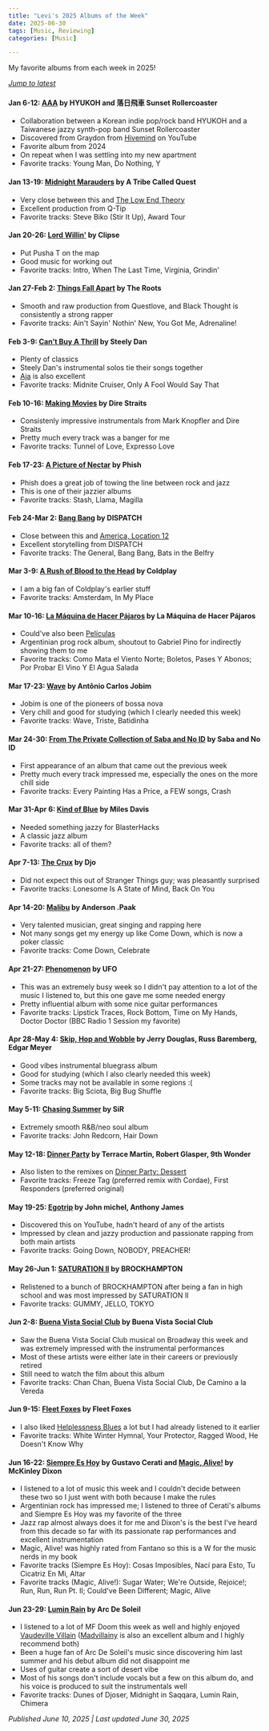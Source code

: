 ```yaml
---
title: "Levi's 2025 Albums of the Week"
date: 2025-06-30
tags: [Music, Reviewing]
categories: [Music]

---
```


My favorite albums from each week in 2025!
<!--more-->

_[Jump to latest](levisprung.com/https://levisprung.com/posts/albums-of-the-week-2025/#jun-23-29-lumin-rain-by-arc-de-soleil)_

#### Jan 6-12: [AAA](https://open.spotify.com/album/1tEu6qNPURb0YfjaRDK23w?si=3f22729e94ed487c) by HYUKOH and 落日飛車 Sunset Rollercoaster

* Collaboration between a Korean indie pop/rock band HYUKOH and a Taiwanese jazzy synth-pop band Sunset Rollercoaster
* Discovered from Graydon from [Hivemind](https://www.youtube.com/@HIVEMINDTV) on YouTube
* Favorite album from 2024
* On repeat when I was settling into my new apartment
* Favorite tracks: Young Man, Do Nothing, Y 

#### Jan 13-19: [Midnight Marauders](https://open.spotify.com/album/4v5x3Oo3UjQ9YmF3hRAip5?si=0a2706398cd4403a) by A Tribe Called Quest

* Very close between this and [The Low End Theory](https://open.spotify.com/album/1p12OAWwudgMqfMzjMvl2a?si=86c01afa277b437a)
* Excellent production from Q-Tip
* Favorite tracks: Steve Biko (Stir It Up), Award Tour

#### Jan 20-26: [Lord Willin'](https://open.spotify.com/album/1Q83nQO2QG81TVa10hW7LX?si=beIWUKMhTrKiY4B2RgRt_A) by Clipse

* Put Pusha T on the map
* Good music for working out
* Favorite tracks: Intro, When The Last Time, Virginia, Grindin'

#### Jan 27-Feb 2: [Things Fall Apart](https://open.spotify.com/album/0qbl8aNaCUOvX8HGsZYLfh?si=ZV_SK2wtQZKbmFFMeumX9Q) by The Roots

* Smooth and raw production from Questlove, and Black Thought is consistently a strong rapper
* Favorite tracks: Ain't Sayin' Nothin' New, You Got Me, Adrenaline!

#### Feb 3-9: [Can't Buy A Thrill](https://open.spotify.com/album/6DlSUW5gmq6Byc3osKDJ2p?si=tC8w-7szRpCBZGwLdjfPkQ) by Steely Dan

* Plenty of classics
* Steely Dan's instrumental solos tie their songs together
* [Aja](https://open.spotify.com/album/1hOK2ey9W76x9GnftSRgrw?si=MgpDSaRwRvG3QGRvfDPiOg) is also excellent
* Favorite tracks: Midnite Cruiser, Only A Fool Would Say That

#### Feb 10-16: [Making Movies](https://open.spotify.com/album/7yTjsInNdNQJAlXAboi1nh?si=bd36524223e747cc) by Dire Straits

* Consistenly impressive instrumentals from Mark Knopfler and Dire Straits
* Pretty much every track was a banger for me
* Favorite tracks: Tunnel of Love, Expresso Love

#### Feb 17-23: [A Picture of Nectar](https://open.spotify.com/album/7A1l4RxB2pUxv6kU6ynUSF?si=JWFOBe7uRvKOOm2a3zTuPA) by Phish

* Phish does a great job of towing the line between rock and jazz
* This is one of their jazzier albums
* Favorite tracks: Stash, Llama, Magilla

#### Feb 24-Mar 2: [Bang Bang](https://open.spotify.com/album/0tN2TkilPoLmqN21UJBC77?si=OaShTa6GSEacbRpceJO8qQ) by DISPATCH

* Close between this and [America, Location 12](https://open.spotify.com/album/4aWKSKDk0EKPuyv3IsTrsw?si=qHt69IqlS76C--OGpRXCJA)
* Excellent storytelling from DISPATCH
* Favorite tracks: The General, Bang Bang, Bats in the Belfry

#### Mar 3-9: [A Rush of Blood to the Head](https://open.spotify.com/album/0RHX9XECH8IVI3LNgWDpmQ?si=b9dPFyB-Qhua8Y5piTmbSg) by Coldplay

* I am a big fan of Coldplay's earlier stuff
* Favorite tracks: Amsterdam, In My Place

#### Mar 10-16: [La Máquina de Hacer Pájaros](https://open.spotify.com/album/6hlwylwLskentQQsbTKpcj?si=QZPvIonmQ6qPLeoyuqG_OQ) by La Máquina de Hacer Pájaros

* Could've also been [Películas](https://open.spotify.com/album/6hlwylwLskentQQsbTKpcj?si=ee2dOkK-RbioqacdxCymiw)
* Argentinian prog rock album, shoutout to Gabriel Pino for indirectly showing them to me
* Favorite tracks: Como Mata el Viento Norte; Boletos, Pases Y Abonos; Por Probar El Vino Y El Agua Salada

#### Mar 17-23: [Wave](https://open.spotify.com/artist/3pO5VjZ4wOHCMBXOvbMISG?si=96402d4172ca415f) by Antônio Carlos Jobim

* Jobim is one of the pioneers of bossa nova
* Very chill and good for studying (which I clearly needed this week)
* Favorite tracks: Wave, Triste, Batidinha

#### Mar 24-30: [From The Private Collection of Saba and No ID](https://open.spotify.com/album/7ha6zD0XRzUxAxxfXDLYfq?si=lT7aktSfT9eC_HXdljR_Mw) by Saba and No ID

* First appearance of an album that came out the previous week
* Pretty much every track impressed me, especially the ones on the more chill side
* Favorite tracks: Every Painting Has a Price, a FEW songs, Crash

#### Mar 31-Apr 6: [Kind of Blue](https://open.spotify.com/album/1weenld61qoidwYuZ1GESA?si=5TWT83qOQLy8noJ2sF9KWA) by Miles Davis

* Needed something jazzy for BlasterHacks
* A classic jazz album
* Favorite tracks: all of them? 

#### Apr 7-13: [The Crux](https://open.spotify.com/album/1xQGeKOIMZrPBUlDJuqZGQ?si=MiqmY9CQTj-MJSAbIJoYqQ) by Djo

* Did not expect this out of Stranger Things guy; was pleasantly surprised
* Favorite tracks: Lonesome Is A State of Mind, Back On You

#### Apr 14-20: [Malibu](https://open.spotify.com/album/4VFG1DOuTeDMBjBLZT7hCK?si=VAZ0LNA1RFe95J9vgVg61w) by Anderson .Paak

* Very talented musician, great singing and rapping here
* Not many songs get my energy up like Come Down, which is now a poker classic
* Favorite tracks: Come Down, Celebrate

#### Apr 21-27: [Phenomenon](https://open.spotify.com/album/0t7jKe5qt4N57sUWX33Zew?si=7Nv5v8LLS8SCN5Y59HwJSg) by UFO

* This was an extremely busy week so I didn't pay attention to a lot of the music I listened to, but this one gave me some needed energy
* Pretty influential album with some nice guitar performances
* Favorite tracks: Lipstick Traces, Rock Bottom, Time on My Hands, Doctor Doctor (BBC Radio 1 Session my favorite)

#### Apr 28-May 4: [Skip, Hop and Wobble](https://open.spotify.com/album/39zVaR7csPee43Hwr8Liwt?si=4WRT_dhWRTKI9Ck6Mxwo1g) by Jerry Douglas, Russ Baremberg, Edgar Meyer

* Good vibes instrumental bluegrass album
* Good for studying (which I also clearly needed this week)
* Some tracks may not be available in some regions :( 
* Favorite tracks: Big Sciota, Big Bug Shuffle

#### May 5-11: [Chasing Summer](https://open.spotify.com/album/7mU7c3lx4jCFocOYEc2rs7?si=WqWzg0OMRaeBm89h8ytWwQ) by SiR

* Extremely smooth R&B/neo soul album
* Favorite tracks: John Redcorn, Hair Down

#### May 12-18: [Dinner Party](https://open.spotify.com/album/4Wq9dC08uEtSuGc8mFwC3r?si=UluZ6anASmeDUVexGLyyMQ) by Terrace Martin, Robert Glasper, 9th Wonder

* Also listen to the remixes on [Dinner Party: Dessert](https://open.spotify.com/album/6qqa1vvE1Q3qj2k8Gc3iEY?si=HW9WXclPTreO3j9e2Kmegw)
* Favorite tracks: Freeze Tag (preferred remix with Cordae), First Responders (preferred original)

#### May 19-25: [Egotrip](https://open.spotify.com/album/3iKxcGgS71n7ND8I2A3CF5?si=Eo64RueoRWaD7Q8IGmyawA) by John michel, Anthony James

* Discovered this on YouTube, hadn't heard of any of the artists
* Impressed by clean and jazzy production and passionate rapping from both main artists
* Favorite tracks: Going Down, NOBODY, PREACHER!

#### May 26-Jun 1: [SATURATION II](https://open.spotify.com/album/0XnqQzdSFAml08XZoRt1St?si=ERwfUGfKTEmA5BLESVROoA) by BROCKHAMPTON

* Relistened to a bunch of BROCKHAMPTON after being a fan in high school and was most impressed by SATURATION II
* Favorite tracks: GUMMY, JELLO, TOKYO

#### Jun 2-8: [Buena Vista Social Club](https://open.spotify.com/album/5qcOy8sMqROZ0VEfK8LJZt?si=wR4dMgJGSoiCbz9_5IXpOw) by Buena Vista Social Club

* Saw the Buena Vista Social Club musical on Broadway this week and was extremely impressed with the instrumental performances
* Most of these artists were either late in their careers or previously retired
* Still need to watch the film about this album
* Favorite tracks: Chan Chan, Buena Vista Social Club, De Camino a la Vereda


#### Jun 9-15: [Fleet Foxes](https://open.spotify.com/album/5GRnydamKvIeG46dycID6v?si=V4PbiJt4SBWzFgj9ot3gpQ) by Fleet Foxes

* I also liked [Helplessness Blues](https://open.spotify.com/album/7D0rCfJjFj9x0bdgRKtvzb?si=qPXRSKTMQsKNKkMyRhKCFw) a lot but I had already listened to it earlier
* Favorite tracks: White Winter Hymnal, Your Protector, Ragged Wood, He Doesn't Know Why


#### Jun 16-22: [Siempre Es Hoy](https://open.spotify.com/album/46Yq9oqsaZJb9ahoMk9iVd?si=4dce7c0eb2a84582) by Gustavo Cerati and [Magic, Alive!](https://open.spotify.com/album/0RXsRwX4iMCKkSFPoSs8Go?si=z7IewcgjRpqn1K0XRzcq8g) by McKinley Dixon

* I listened to a lot of music this week and I couldn't decide between these two so I just went with both because I make the rules
* Argentinian rock has impressed me; I listened to three of Cerati's albums and Siempre Es Hoy was my favorite of the three
* Jazz rap almost always does it for me and Dixon's is the best I've heard from this decade so far with its passionate rap performances and excellent instrumentation
* Magic, Alive! was highly rated from Fantano so this is a W for the music nerds in my book
* Favorite tracks (Siempre Es Hoy): Cosas Imposibles, Nací para Esto, Tu Cicatriz En Mi, Altar
* Favorite tracks (Magic, Alive!): Sugar Water; We're Outside, Rejoice!; Run, Run, Run Pt. II; Could've Been Different; Magic, Alive

#### Jun 23-29: [Lumin Rain](https://open.spotify.com/album/4zaLofIfUmWIfP04hlefLw?si=b8TktT0vRluzackPbc39xQ) by Arc De Soleil

* I listened to a lot of MF Doom this week as well and highly enjoyed [Vaudeville Villain](https://open.spotify.com/album/7HPjcPD2cr8E5oHvVAmBp7?si=YLhpUVf9QjmyeK1NBRul-A) ([Madvillainy](https://open.spotify.com/album/19bQiwEKhXUBJWY6oV3KZk?si=pYE-l_PpTESP3_S9xeWbjg) is also an excellent album and I highly recommend both)
* Been a huge fan of Arc De Soleil's music since discovering him last summer and his debut album did not disappoint me
* Uses of guitar create a sort of desert vibe
* Most of his songs don't include vocals but a few on this album do, and his voice is produced to suit the instrumentals well
* Favorite tracks: Dunes of Djoser, Midnight in Saqqara, Lumin Rain, Chimera


_Published June 10, 2025 | Last updated June 30, 2025_